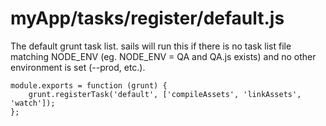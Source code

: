 # myApp/tasks/register/default.js


<docmeta name="displayName" value="default.js">

The default grunt task list.  sails will run this if there is no task list file matching NODE_ENV (eg. NODE_ENV = QA and QA.js exists) and no other environment is set (--prod, etc.).

```
module.exports = function (grunt) {
	grunt.registerTask('default', ['compileAssets', 'linkAssets',  'watch']);
};

```
